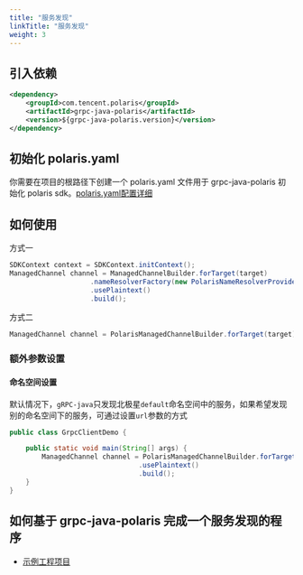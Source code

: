 ```yaml
---
title: "服务发现"
linkTitle: "服务发现"
weight: 3
---
```



## 引入依赖

```xml
<dependency>
    <groupId>com.tencent.polaris</groupId>
    <artifactId>grpc-java-polaris</artifactId>
    <version>${grpc-java-polaris.version}</version>
</dependency>
```

## 初始化 polaris.yaml

你需要在项目的根路径下创建一个 polaris.yaml 文件用于 grpc-java-polaris 初始化 polaris sdk。[polaris.yaml配置详细](https://github.com/polarismesh/polaris-java/blob/main/polaris-common/polaris-config-default/src/main/resources/conf/default-config.yml)

## 如何使用

方式一

```java
SDKContext context = SDKContext.initContext();
ManagedChannel channel = ManagedChannelBuilder.forTarget(target)
          			.nameResolverFactory(new PolarisNameResolverProvider(context))
          			.usePlaintext()
          			.build();
```

方式二

```java
ManagedChannel channel = PolarisManagedChannelBuilder.forTarget(target).usePlaintext().build();
```


### 额外参数设置

#### 命名空间设置

默认情况下，`gRPC-java`只发现北极星`default`命名空间中的服务，如果希望发现别的命名空间下的服务，可通过设置`url`参数的方式

```java
public class GrpcClientDemo {

    public static void main(String[] args) {
        ManagedChannel channel = PolarisManagedChannelBuilder.forTarget("polaris://grpc-java-demo?namespace=demo")
                                .usePlaintext()
                                .build();
    }
}
```

## 如何基于 grpc-java-polaris 完成一个服务发现的程序

- [示例工程项目](https://github.com/polarismesh/grpc-java-polaris/tree/main/grpc-java-polaris-examples/quickstart-example/consumer)


